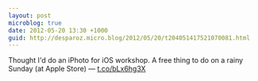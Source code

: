 ```yaml
---
layout: post
microblog: true
date: 2012-05-20 13:30 +1000
guid: http://desparoz.micro.blog/2012/05/20/t204051417521070081.html
---
```

Thought I'd do an iPhoto for iOS workshop. A free thing to do on a rainy Sunday (at Apple Store) — [t.co/bLx6hg3X](http://t.co/bLx6hg3X)
